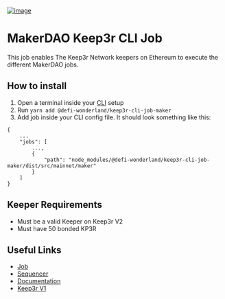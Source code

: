 [![image](https://img.shields.io/npm/v/@defi-wonderland/keep3r-cli-job-maker.svg?style=flat-square)](https://www.npmjs.org/package/@defi-wonderland/keep3r-cli-job-maker)

# MakerDAO Keep3r CLI Job

This job enables The Keep3r Network keepers on Ethereum to execute the different MakerDAO jobs.

## How to install

1. Open a terminal inside your [CLI](https://github.com/keep3r-network/cli) setup
2. Run `yarn add @defi-wonderland/keep3r-cli-job-maker`
3. Add job inside your CLI config file. It should look something like this:
```
{
    ...
    "jobs": [
        ...,
        {
            "path": "node_modules/@defi-wonderland/keep3r-cli-job-maker/dist/src/mainnet/maker"
        }
    ]
}
```

## Keeper Requirements

* Must be a valid Keeper on Keep3r V2
* Must have 50 bonded KP3R

## Useful Links

* [Job](https://etherscan.io/address/0x5D469E1ef75507b0E0439667ae45e280b9D81B9C)
* [Sequencer](https://etherscan.io/address/0x9566eB72e47E3E20643C0b1dfbEe04Da5c7E4732)
* [Documentation](https://github.com/keep3r-network/keep3r.network/pull/52)
* [Keep3r V1](https://etherscan.io/address/0x1ceb5cb57c4d4e2b2433641b95dd330a33185a44)